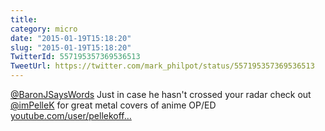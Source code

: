 ```yaml
---
title: 
category: micro
date: "2015-01-19T15:18:20"
slug: "2015-01-19T15:18:20"
TwitterId: 557195357369536513
TweetUrl: https://twitter.com/mark_philpot/status/557195357369536513
---
```


[@BaronJSaysWords](https://twitter.com/BaronJSaysWords) Just in case he hasn't
crossed your radar check out [@imPelleK](https://twitter.com/imPelleK) for great
metal covers of anime OP/ED
[youtube.com/user/pellekoff…](https://www.youtube.com/user/pellekofficial)
